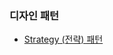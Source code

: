 ### 디자인 패턴

* [Strategy (전략) 패턴](https://github.com/gbeea1004/java-study/blob/master/src/main/java/design_pattern/strategy/README.md)
